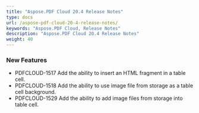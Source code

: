 ```yaml
---
title: "Aspose.PDF Cloud 20.4 Release Notes"
type: docs
url: /aspose-pdf-cloud-20-4-release-notes/
keywords: "Aspose.PDF Cloud, Release Notes"
description: "Aspose.PDF Cloud 20.4 Release Notes"
weight: 40
---
```


### **New Features**
- PDFCLOUD-1517 Add the ability to insert an HTML fragment in a table cell.
- PDFCLOUD-1518 Add the ability to use image file from storage as a table cell background.
- PDFCLOUD-1529 Add the ability to add image files from storage into table cell.

